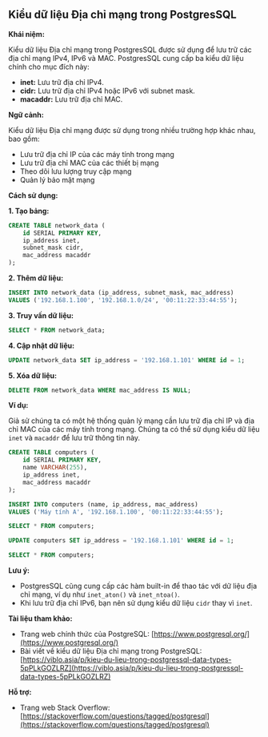 ## Kiểu dữ liệu Địa chỉ mạng trong PostgresSQL

**Khái niệm:**

Kiểu dữ liệu Địa chỉ mạng trong PostgresSQL được sử dụng để lưu trữ các địa chỉ mạng IPv4, IPv6 và MAC. PostgresSQL cung cấp ba kiểu dữ liệu chính cho mục đích này:

- **inet:** Lưu trữ địa chỉ IPv4.
- **cidr:** Lưu trữ địa chỉ IPv4 hoặc IPv6 với subnet mask.
- **macaddr:** Lưu trữ địa chỉ MAC.

**Ngữ cảnh:**

Kiểu dữ liệu Địa chỉ mạng được sử dụng trong nhiều trường hợp khác nhau, bao gồm:

- Lưu trữ địa chỉ IP của các máy tính trong mạng
- Lưu trữ địa chỉ MAC của các thiết bị mạng
- Theo dõi lưu lượng truy cập mạng
- Quản lý bảo mật mạng

**Cách sử dụng:**

**1. Tạo bảng:**

```sql
CREATE TABLE network_data (
    id SERIAL PRIMARY KEY,
    ip_address inet,
    subnet_mask cidr,
    mac_address macaddr
);
```

**2. Thêm dữ liệu:**

```sql
INSERT INTO network_data (ip_address, subnet_mask, mac_address)
VALUES ('192.168.1.100', '192.168.1.0/24', '00:11:22:33:44:55');
```

**3. Truy vấn dữ liệu:**

```sql
SELECT * FROM network_data;
```

**4. Cập nhật dữ liệu:**

```sql
UPDATE network_data SET ip_address = '192.168.1.101' WHERE id = 1;
```

**5. Xóa dữ liệu:**

```sql
DELETE FROM network_data WHERE mac_address IS NULL;
```

**Ví dụ:**

Giả sử chúng ta có một hệ thống quản lý mạng cần lưu trữ địa chỉ IP và địa chỉ MAC của các máy tính trong mạng. Chúng ta có thể sử dụng kiểu dữ liệu `inet` và `macaddr` để lưu trữ thông tin này.

```sql
CREATE TABLE computers (
    id SERIAL PRIMARY KEY,
    name VARCHAR(255),
    ip_address inet,
    mac_address macaddr
);

INSERT INTO computers (name, ip_address, mac_address)
VALUES ('Máy tính A', '192.168.1.100', '00:11:22:33:44:55');

SELECT * FROM computers;

UPDATE computers SET ip_address = '192.168.1.101' WHERE id = 1;

SELECT * FROM computers;
```

**Lưu ý:**

- PostgresSQL cũng cung cấp các hàm built-in để thao tác với dữ liệu địa chỉ mạng, ví dụ như `inet_aton()` và `inet_ntoa()`.
- Khi lưu trữ địa chỉ IPv6, bạn nên sử dụng kiểu dữ liệu `cidr` thay vì `inet`.

**Tài liệu tham khảo:**

- Trang web chính thức của PostgreSQL: [https://www.postgresql.org/](https://www.postgresql.org/)
- Bài viết về kiểu dữ liệu Địa chỉ mạng trong PostgreSQL: [https://viblo.asia/p/kieu-du-lieu-trong-postgressql-data-types-5pPLkGOZLRZ](https://viblo.asia/p/kieu-du-lieu-trong-postgressql-data-types-5pPLkGOZLRZ)

**Hỗ trợ:**

- Trang web Stack Overflow: [https://stackoverflow.com/questions/tagged/postgresql](https://stackoverflow.com/questions/tagged/postgresql)
